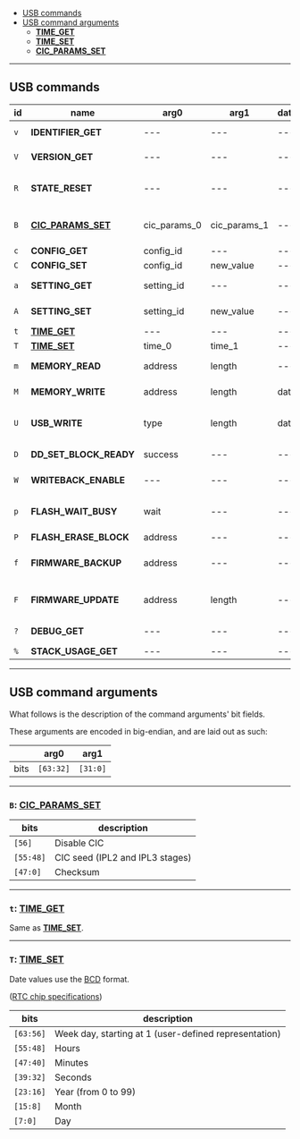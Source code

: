 - [USB commands](#usb-commands)
- [USB command arguments](#usb-command-arguments)
  - [**TIME_GET**](#t-time_get)
  - [**TIME_SET**](#t-time_set)
  - [**CIC_PARAMS_SET**](#b-cic_params_set)

---

## USB commands

| id  | name                   | arg0         | arg1         | data | response         | description                                                   |
| --- | ---------------------- | ------------ | ------------ | ---- | ---------------- | ------------------------------------------------------------- |
| `v` | **IDENTIFIER_GET**     | ---          | ---          | ---  | identifier       | Get flashcart identifier `SCv2`                               |
| `V` | **VERSION_GET**        | ---          | ---          | ---  | version          | Get flashcart firmware version                                |
| `R` | **STATE_RESET**        | ---          | ---          | ---  | ---              | Reset flashcart state (CIC params and config options)         |
| `B` | [**CIC_PARAMS_SET**](#b-cic_params_set) | cic_params_0 | cic_params_1 | ---  | ---              | Set CIC emulation parameters (disable/seed/checksum)          |
| `c` | **CONFIG_GET**         | config_id    | ---          | ---  | current_value    | Get config option                                             |
| `C` | **CONFIG_SET**         | config_id    | new_value    | ---  | ---              | Set config option                                             |
| `a` | **SETTING_GET**        | setting_id   | ---          | ---  | current_value    | Get persistent setting option                                 |
| `A` | **SETTING_SET**        | setting_id   | new_value    | ---  | ---              | Set persistent setting option                                 |
| `t` | [**TIME_GET**](#t-time_get) | ---          | ---          | ---  | time             | Get current RTC value                                         |
| `T` | [**TIME_SET**](#t-time_set) | time_0       | time_1       | ---  | ---              | Set new RTC value                                             |
| `m` | **MEMORY_READ**        | address      | length       | ---  | data             | Read data from specified memory address                       |
| `M` | **MEMORY_WRITE**       | address      | length       | data | ---              | Write data to specified memory address                        |
| `U` | **USB_WRITE**          | type         | length       | data | N/A              | Send data to be received by app running on N64 (no response!) |
| `D` | **DD_SET_BLOCK_READY** | success      | ---          | ---  | ---              | Notify flashcart about 64DD block readiness                   |
| `W` | **WRITEBACK_ENABLE**   | ---          | ---          | ---  | ---              | Enable save writeback through USB packet                      |
| `p` | **FLASH_WAIT_BUSY**    | wait         | ---          | ---  | erase_block_size | Wait until flash ready / Get flash block erase size           |
| `P` | **FLASH_ERASE_BLOCK**  | address      | ---          | ---  | ---              | Start flash block erase                                       |
| `f` | **FIRMWARE_BACKUP**    | address      | ---          | ---  | status/length    | Backup firmware to specified memory address                   |
| `F` | **FIRMWARE_UPDATE**    | address      | length       | ---  | status           | Update firmware from specified memory address                 |
| `?` | **DEBUG_GET**          | ---          | ---          | ---  | debug_data       | Get internal FPGA debug info                                  |
| `%` | **STACK_USAGE_GET**    | ---          | ---          | ---  | stack_usage      | Get per task stack usage                                      |

---

## USB command arguments

What follows is the description of the command arguments' bit fields.

These arguments are encoded in big-endian, and are laid out as such:

| | arg0 | arg1 |
| --- | --- | --- |
| bits | `[63:32]` | `[31:0]` |

---

### `B`: [**CIC_PARAMS_SET**](https://github.com/Polprzewodnikowy/SummerCart64/blob/v2.12.1/sw/controller/src/cic.c#L337)

| bits | description |
| ---  | --- |
| `[56]` | Disable CIC |
| `[55:48]` | CIC seed (IPL2 and IPL3 stages) |
| `[47:0]` | Checksum |

---

### `t`: [**TIME_GET**](https://github.com/Polprzewodnikowy/SummerCart64/blob/v2.12.1/sw/controller/src/cfg.c#L410)

Same as [**TIME_SET**](#t-time_set).

---

### `T`: [**TIME_SET**](https://github.com/Polprzewodnikowy/SummerCart64/blob/v2.12.1/sw/pc/sc64.py#L795)

Date values use the [BCD](https://en.wikipedia.org/wiki/Binary-coded_decimal) format.

([RTC chip specifications](https://ww1.microchip.com/downloads/aemDocuments/documents/MPD/ProductDocuments/DataSheets/MCP7940N-Battery-Backed-I2C-RTCC-with-SRAM-20005010J.pdf))

| bits | description |
| ---  | --- |
| `[63:56]` | Week day, starting at 1 (user-defined representation) |
| `[55:48]` | Hours |
| `[47:40]` | Minutes |
| `[39:32]` | Seconds |
| `[23:16]` | Year (from 0 to 99) |
| `[15:8]` | Month |
| `[7:0]` | Day |
